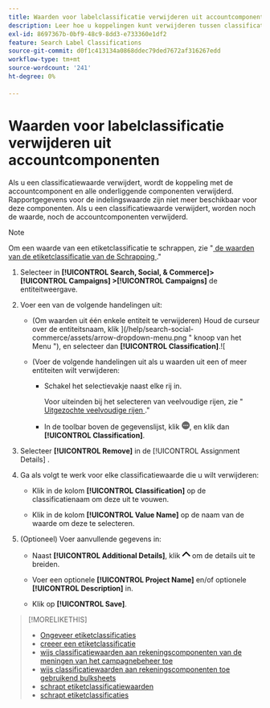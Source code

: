 ```yaml
---
title: Waarden voor labelclassificatie verwijderen uit accountcomponenten
description: Leer hoe u koppelingen kunt verwijderen tussen classificatiewaarden van labels en accountcomponenten.
exl-id: 8697367b-0bf9-48c9-8dd3-e733360e1df2
feature: Search Label Classifications
source-git-commit: d0f1c413134a0868ddec79ded7672af316267edd
workflow-type: tm+mt
source-wordcount: '241'
ht-degree: 0%

---
```


# Waarden voor labelclassificatie verwijderen uit accountcomponenten

Als u een classificatiewaarde verwijdert, wordt de koppeling met de accountcomponent en alle onderliggende componenten verwijderd. Rapportgegevens voor de indelingswaarde zijn niet meer beschikbaar voor deze componenten. Als u een classificatiewaarde verwijdert, worden noch de waarde, noch de accountcomponenten verwijderd.

>[!NOTE]
>
>Om een waarde van een etiketclassificatie te schrappen, zie &quot;[ de waarden van de etiketclassificatie van de Schrapping ](classification-values-delete.md).&quot;

1. Selecteer in **[!UICONTROL Search, Social, & Commerce]> [!UICONTROL Campaigns] >[!UICONTROL Campaigns]** de entiteitweergave.

1. Voer een van de volgende handelingen uit:

   * (Om waarden uit één enkele entiteit te verwijderen) Houd de curseur over de entiteitsnaam, klik ](/help/search-social-commerce/assets/arrow-dropdown-menu.png " knoop van het Menu "), en selecteer dan **[!UICONTROL Classification]**.![

   * (Voer de volgende handelingen uit als u waarden uit een of meer entiteiten wilt verwijderen:

      * Schakel het selectievakje naast elke rij in.

        Voor uiteinden bij het selecteren van veelvoudige rijen, zie &quot;[ Uitgezochte veelvoudige rijen ](/help/search-social-commerce/common-tasks/navigation-editing-selection/multiple-rows-select.md).&quot;

      * In de toolbar boven de gegevenslijst, klik ![ Meer ](/help/search-social-commerce/assets/more.png " "), en klik dan **[!UICONTROL Classification]**.

1. Selecteer **[!UICONTROL Remove]** in de [!UICONTROL Assignment Details] .

1. Ga als volgt te werk voor elke classificatiewaarde die u wilt verwijderen:

   * Klik in de kolom **[!UICONTROL Classification]** op de classificatienaam om deze uit te vouwen.

   * Klik in de kolom **[!UICONTROL Value Name]** op de naam van de waarde om deze te selecteren.

1. (Optioneel) Voer aanvullende gegevens in:

   * Naast **[!UICONTROL Additional Details]**, klik ![ Open ](/help/search-social-commerce/assets/chevron-up.png " ") om de details uit te breiden.

   * Voer een optionele **[!UICONTROL Project Name]** en/of optionele **[!UICONTROL Description]** in.

   * Klik op **[!UICONTROL Save]**.

>[!MORELIKETHIS]
>
>* [ Ongeveer etiketclassificaties ](classification-about.md)
>* [ creeer een etiketclassificatie ](classification-create.md)
>* [ wijs classificatiewaarden aan rekeningscomponenten van de meningen van het campagnebeheer toe ](classification-values-assign-campaign-management.md)
>* [ wijs classificatiewaarden aan rekeningscomponenten toe gebruikend bulksheets ](classification-values-assign-bulksheets.md)
>* [ schrapt etiketclassificatiewaarden ](classification-values-delete.md)
>* [ schrapt etiketclassificaties ](classification-delete.md)
